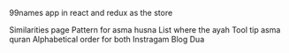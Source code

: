 99names app in react and redux as the store 

Similarities page
Pattern for asma husna 
List where the ayah 
Tool tip asma quran 
Alphabetical order for both 
Instragam Blog 
Dua 
